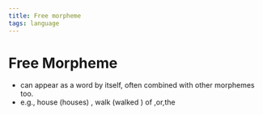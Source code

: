 ```yaml
---
title: Free morpheme
tags: language
---
```


# Free Morpheme
- can appear as a word by itself, often combined with other morphemes too.
- e.g., house (houses) , walk (walked ) of ,or,the
















































